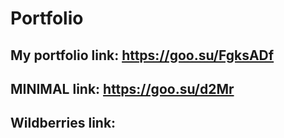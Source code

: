 # Portfolio
## My portfolio link: https://goo.su/FgksADf
## MINIMAL link: https://goo.su/d2Mr
## Wildberries link: 